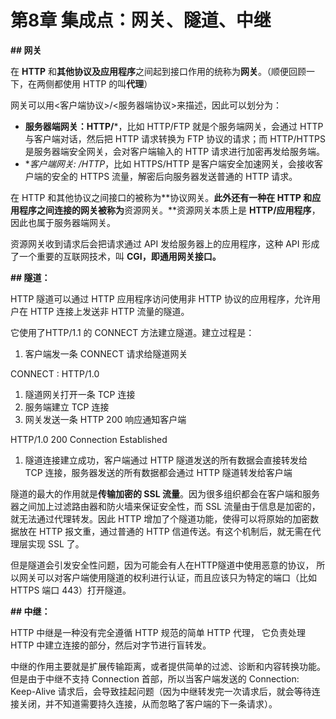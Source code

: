 # 第8章 集成点：网关、隧道、中继

**## 网关**

在 **HTTP** 和**其他协议及应用程序**之间起到接口作用的统称为**网关**。（顺便回顾一下，在两侧都使用 HTTP 的叫**代理**）

网关可以用<客户端协议>/<服务器端协议>来描述，因此可以划分为：

- **服务器端网关：HTTP/***，比如 HTTP/FTP 就是个服务端网关，会通过 HTTP 与客户端对话，然后把 HTTP 请求转换为 FTP 协议的请求；而 HTTP/HTTPS 是服务器端安全网关，会对客户端输入的 HTTP 请求进行加密再发给服务端。
- **客户端网关: */HTTP**，比如 HTTPS/HTTP 是客户端安全加速网关，会接收客户端的安全的 HTTPS 流量，解密后向服务器发送普通的 HTTP 请求。

在 HTTP 和其他协议之间接口的被称为**协议网关。**此外还有一种在 HTTP 和应用程序之间连接的网关被称为**资源网关。**资源网关本质上是 **HTTP/应用程序**，因此也属于服务器端网关。

资源网关收到请求后会把请求通过 API 发给服务器上的应用程序，这种 API 形成了一个重要的互联网技术，叫 **CGI，即通用网关接口。**

**## 隧道：**

HTTP 隧道可以通过 HTTP 应用程序访问使用非 HTTP 协议的应用程序，允许用户在 HTTP 连接上发送非 HTTP 流量的隧道。

它使用了HTTP/1.1 的 CONNECT 方法建立隧道。建立过程是：

1. 客户端发一条 CONNECT 请求给隧道网关

CONNECT <domain>:<port> HTTP/1.0

1. 隧道网关打开一条 TCP 连接
2. 服务端建立 TCP 连接
3. 网关发送一条 HTTP 200 响应通知客户端

HTTP/1.0 200 Connection Established

1. 隧道连接建立成功，客户端通过 HTTP 隧道发送的所有数据会直接转发给 TCP 连接，服务器发送的所有数据都会通过 HTTP 隧道转发给客户端

隧道的最大的作用就是**传输加密的 SSL 流量**。因为很多组织都会在客户端和服务器之间加上过滤路由器和防火墙来保证安全性，而 SSL 流量由于信息是加密的，就无法通过代理转发。因此 HTTP 增加了个隧道功能，使得可以将原始的加密数据放在 HTTP 报文重，通过普通的 HTTP 信道传送。有这个机制后，就无需在代理层实现 SSL 了。

但是隧道会引发安全性问题，因为可能会有人在HTTP隧道中使用恶意的协议， 所以网关可以对客户端使用隧道的权利进行认证，而且应该只为特定的端口（比如HTTPS 端口 443）打开隧道。

**## 中继：**

HTTP 中继是一种没有完全遵循 HTTP 规范的简单 HTTP 代理， 它负责处理 HTTP 中建立连接的部分，然后对字节进行盲转发。

中继的作用主要就是扩展传输距离，或者提供简单的过滤、诊断和内容转换功能。但是由于中继不支持 Connection 首部，所以当客户端发送的 Connection: Keep-Alive 请求后，会导致挂起问题（因为中继转发完一次请求后，就会等待连接关闭，并不知道需要持久连接，从而忽略了客户端的下一条请求）。